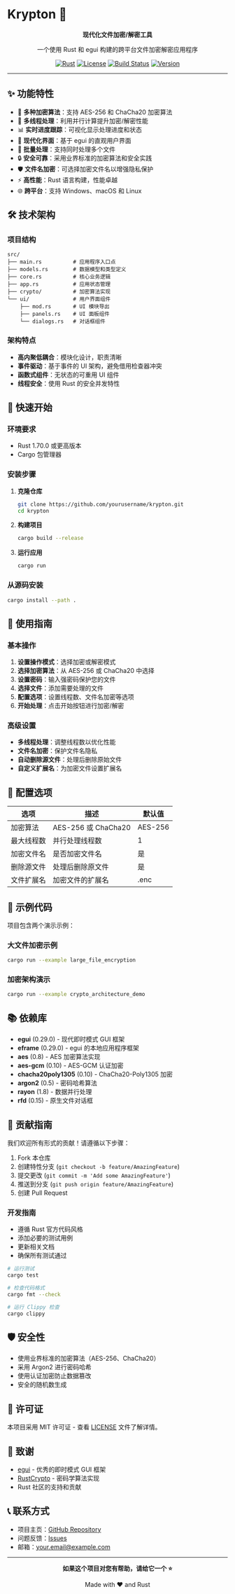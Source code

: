 # Krypton 🔐

<div align="center">

**现代化文件加密/解密工具**

一个使用 Rust 和 egui 构建的跨平台文件加密解密应用程序

[![Rust](https://img.shields.io/badge/language-Rust-orange.svg)](https://www.rust-lang.org/)
[![License](https://img.shields.io/badge/license-MIT-blue.svg)](LICENSE)
[![Build Status](https://img.shields.io/badge/build-passing-brightgreen.svg)]()
[![Version](https://img.shields.io/badge/version-0.1.0-blue.svg)](Cargo.toml)

</div>

---

## ✨ 功能特性

- 🔐 **多种加密算法**：支持 AES-256 和 ChaCha20 加密算法
- 🚀 **多线程处理**：利用并行计算提升加密/解密性能
- 📊 **实时进度跟踪**：可视化显示处理进度和状态
- 🎨 **现代化界面**：基于 egui 的直观用户界面
- 📁 **批量处理**：支持同时处理多个文件
- 🔒 **安全可靠**：采用业界标准的加密算法和安全实践
- 🛡️ **文件名加密**：可选择加密文件名以增强隐私保护
- ⚡ **高性能**：Rust 语言构建，性能卓越
- 🌐 **跨平台**：支持 Windows、macOS 和 Linux

## 🛠️ 技术架构

### 项目结构
```
src/
├── main.rs          # 应用程序入口点
├── models.rs        # 数据模型和类型定义
├── core.rs          # 核心业务逻辑
├── app.rs           # 应用状态管理
├── crypto/          # 加密算法实现
└── ui/              # 用户界面组件
    ├── mod.rs       # UI 模块导出
    ├── panels.rs    # UI 面板组件
    └── dialogs.rs   # 对话框组件
```

### 架构特点

- **高内聚低耦合**：模块化设计，职责清晰
- **事件驱动**：基于事件的 UI 架构，避免借用检查器冲突
- **函数式组件**：无状态的可重用 UI 组件
- **线程安全**：使用 Rust 的安全并发特性

## 🚀 快速开始

### 环境要求

- Rust 1.70.0 或更高版本
- Cargo 包管理器

### 安装步骤

1. **克隆仓库**
   ```bash
   git clone https://github.com/yourusername/krypton.git
   cd krypton
   ```

2. **构建项目**
   ```bash
   cargo build --release
   ```

3. **运行应用**
   ```bash
   cargo run
   ```

### 从源码安装

```bash
cargo install --path .
```

## 📖 使用指南

### 基本操作

1. **设置操作模式**：选择加密或解密模式
2. **选择加密算法**：从 AES-256 或 ChaCha20 中选择
3. **设置密码**：输入强密码保护您的文件
4. **选择文件**：添加需要处理的文件
5. **配置选项**：设置线程数、文件名加密等选项
6. **开始处理**：点击开始按钮进行加密/解密

### 高级设置

- **多线程处理**：调整线程数以优化性能
- **文件名加密**：保护文件名隐私
- **自动删除源文件**：处理后删除原始文件
- **自定义扩展名**：为加密文件设置扩展名

## 🔧 配置选项

| 选项 | 描述 | 默认值 |
|------|------|--------|
| 加密算法 | AES-256 或 ChaCha20 | AES-256 |
| 最大线程数 | 并行处理线程数 | 1 |
| 加密文件名 | 是否加密文件名 | 是 |
| 删除源文件 | 处理后删除原文件 | 是 |
| 文件扩展名 | 加密文件的扩展名 | .enc |

## 🧪 示例代码

项目包含两个演示示例：

### 大文件加密示例
```bash
cargo run --example large_file_encryption
```

### 加密架构演示
```bash
cargo run --example crypto_architecture_demo
```

## 📚 依赖库

- **egui** (0.29.0) - 现代即时模式 GUI 框架
- **eframe** (0.29.0) - egui 的本地应用程序框架
- **aes** (0.8) - AES 加密算法实现
- **aes-gcm** (0.10) - AES-GCM 认证加密
- **chacha20poly1305** (0.10) - ChaCha20-Poly1305 加密
- **argon2** (0.5) - 密码哈希算法
- **rayon** (1.8) - 数据并行处理
- **rfd** (0.15) - 原生文件对话框

## 🤝 贡献指南

我们欢迎所有形式的贡献！请遵循以下步骤：

1. Fork 本仓库
2. 创建特性分支 (`git checkout -b feature/AmazingFeature`)
3. 提交更改 (`git commit -m 'Add some AmazingFeature'`)
4. 推送到分支 (`git push origin feature/AmazingFeature`)
5. 创建 Pull Request

### 开发指南

- 遵循 Rust 官方代码风格
- 添加必要的测试用例
- 更新相关文档
- 确保所有测试通过

```bash
# 运行测试
cargo test

# 检查代码格式
cargo fmt --check

# 运行 Clippy 检查
cargo clippy
```

## 🛡️ 安全性

- 使用业界标准的加密算法（AES-256、ChaCha20）
- 采用 Argon2 进行密码哈希
- 使用认证加密防止数据篡改
- 安全的随机数生成

## 📄 许可证

本项目采用 MIT 许可证 - 查看 [LICENSE](LICENSE) 文件了解详情。

## 🙏 致谢

- [egui](https://github.com/emilk/egui) - 优秀的即时模式 GUI 框架
- [RustCrypto](https://github.com/RustCrypto) - 密码学算法实现
- Rust 社区的支持和贡献

## 📞 联系方式

- 项目主页：[GitHub Repository](https://github.com/yourusername/krypton)
- 问题反馈：[Issues](https://github.com/yourusername/krypton/issues)
- 邮箱：your.email@example.com

---

<div align="center">

**如果这个项目对您有帮助，请给它一个 ⭐️**

Made with ❤️ and Rust

</div>